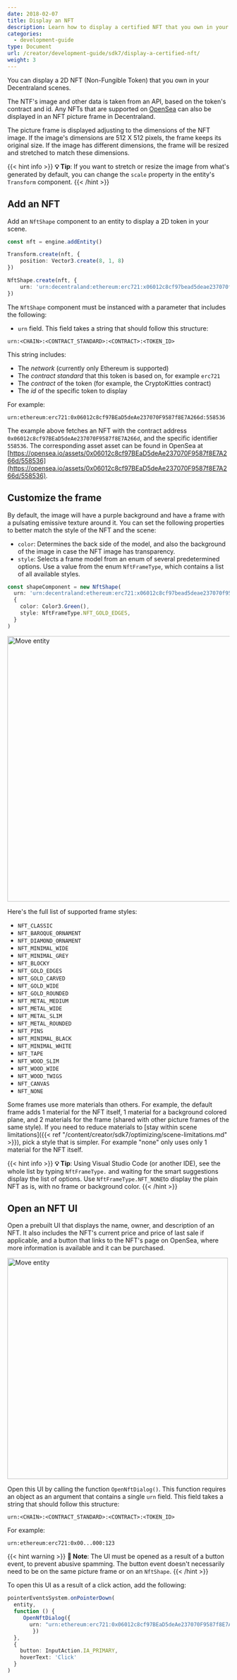 ```yaml
---
date: 2018-02-07
title: Display an NFT
description: Learn how to display a certified NFT that you own in your scene
categories:
  - development-guide
type: Document
url: /creator/development-guide/sdk7/display-a-certified-nft/
weight: 3
---
```


You can display a 2D NFT (Non-Fungible Token) that you own in your Decentraland scenes.

The NTF's image and other data is taken from an API, based on the token's contract and id. Any NFTs that are supported on [OpenSea](https://opensea.io/) can also be displayed in an NFT picture frame in Decentraland.

The picture frame is displayed adjusting to the dimensions of the NFT image. If the image's dimensions are 512 X 512 pixels, the frame keeps its original size. If the image has different dimensions, the frame will be resized and stretched to match these dimensions.

{{< hint info >}}
**💡 Tip**:  If you want to stretch or resize the image from what's generated by default, you can change the `scale` property in the entity's `Transform` component.
{{< /hint >}}

## Add an NFT

Add an `NftShape` component to an entity to display a 2D token in your scene.

```ts
const nft = engine.addEntity()

Transform.create(nft, {
	position: Vector3.create(8, 1, 8)
})

NftShape.create(nft, {
	urn: 'urn:decentraland:ethereum:erc721:x06012c8cf97bead5deae237070f9587f8e7a266d:558536'
})
```

The `NftShape` component must be instanced with a parameter that includes the following:

- `urn` field. This field takes a string that should follow this structure:

`urn:<CHAIN>:<CONTRACT_STANDARD>:<CONTRACT>:<TOKEN_ID>`

This string includes:

- The _network_ (currently only Ethereum is supported)
- The _contract standard_ that this token is based on, for example `erc721`
- The _contract_ of the token (for example, the CryptoKitties contract)
- The _id_ of the specific token to display

For example:

`urn:ethereum:erc721:0x06012c8cf97BEaD5deAe237070F9587f8E7A266d:558536`

The example above fetches an NFT with the contract address `0x06012c8cf97BEaD5deAe237070F9587f8E7A266d`, and the specific identifier `558536`. The corresponding asset asset can be found in OpenSea at [https://opensea.io/assets/0x06012c8cf97BEaD5deAe237070F9587f8E7A266d/558536](https://opensea.io/assets/0x06012c8cf97BEaD5deAe237070F9587f8E7A266d/558536).

## Customize the frame

By default, the image will have a purple background and have a frame with a pulsating emissive texture around it. You can set the following properties to better match the style of the NFT and the scene:

- `color`: Determines the back side of the model, and also the background of the image in case the NFT image has transparency.
- `style`: Selects a frame model from an enum of several predetermined options. Use a value from the enum `NftFrameType`, which contains a list of all available styles.

```ts
const shapeComponent = new NftShape(
  urn: 'urn:decentraland:ethereum:erc721:x06012c8cf97bead5deae237070f9587f8e7a266d:558536',
  {
    color: Color3.Green(),
    style: NftFrameType.NFT_GOLD_EDGES,
  }
)
```

<img src="/images/media/nft-frames.png" alt="Move entity" width="600"/>

Here's the full list of supported frame styles:

- `NFT_CLASSIC`
- `NFT_BAROQUE_ORNAMENT`
- `NFT_DIAMOND_ORNAMENT`
- `NFT_MINIMAL_WIDE`
- `NFT_MINIMAL_GREY`
- `NFT_BLOCKY`
- `NFT_GOLD_EDGES`
- `NFT_GOLD_CARVED`
- `NFT_GOLD_WIDE`
- `NFT_GOLD_ROUNDED`
- `NFT_METAL_MEDIUM`
- `NFT_METAL_WIDE`
- `NFT_METAL_SLIM`
- `NFT_METAL_ROUNDED`
- `NFT_PINS`
- `NFT_MINIMAL_BLACK`
- `NFT_MINIMAL_WHITE`
- `NFT_TAPE`
- `NFT_WOOD_SLIM`
- `NFT_WOOD_WIDE`
- `NFT_WOOD_TWIGS`
- `NFT_CANVAS`
- `NFT_NONE`

Some frames use more materials than others. For example, the default frame adds 1 material for the NFT itself, 1 material for a background colored plane, and 2 materials for the frame (shared with other picture frames of the same style). If you need to reduce materials to [stay within scene limitations]({{< ref "/content/creator/sdk7/optimizing/scene-limitations.md" >}}), pick a style that is simpler. For example "none" only uses only 1 material for the NFT itself.


{{< hint info >}}
**💡 Tip**:  Using Visual Studio Code (or another IDE), see the whole list by typing `NftFrameType.` and waiting for the smart suggestions display the list of options. Use `NftFrameType.NFT_NONE`to display the plain NFT as is, with no frame or background color.
{{< /hint >}}

## Open an NFT UI

Open a prebuilt UI that displays the name, owner, and description of an NFT. It also includes the NFT's current price and price of last sale if applicable, and a button that links to the NFT's page on OpenSea, where more information is available and it can be purchased.

<img src="/images/media/nft-ui.png" alt="Move entity" width="500"/>

Open this UI by calling the function `OpenNftDialog()`. This function requires an object as an argument that contains a single `urn` field. This field takes a string that should follow this structure:

`urn:<CHAIN>:<CONTRACT_STANDARD>:<CONTRACT>:<TOKEN_ID>`

For example:

`urn:ethereum:erc721:0x00...000:123`


{{< hint warning >}}
**📔 Note**:  The UI must be opened as a result of a button event, to prevent abusive spamming. The button event doesn't necessarily need to be on the same picture frame or on an `NftShape`.
{{< /hint >}}

To open this UI as a result of a click action, add the following:


```ts
pointerEventsSystem.onPointerDown(
  entity,
  function () {
     OpenNftDialog({
       urn: "urn:ethereum:erc721:0x06012c8cf97BEaD5deAe237070F9587f8E7A266d:558536"
		})
  },
  {
    button: InputAction.IA_PRIMARY,
    hoverText: 'Click'
  }
)
```


